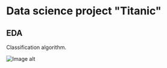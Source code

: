 # Data science project "Titanic"

## EDA


Classification algorithm.

![Image alt](https://github.com/Aettio/DS_Project_Titanic/Classification_Tree.jpg)
